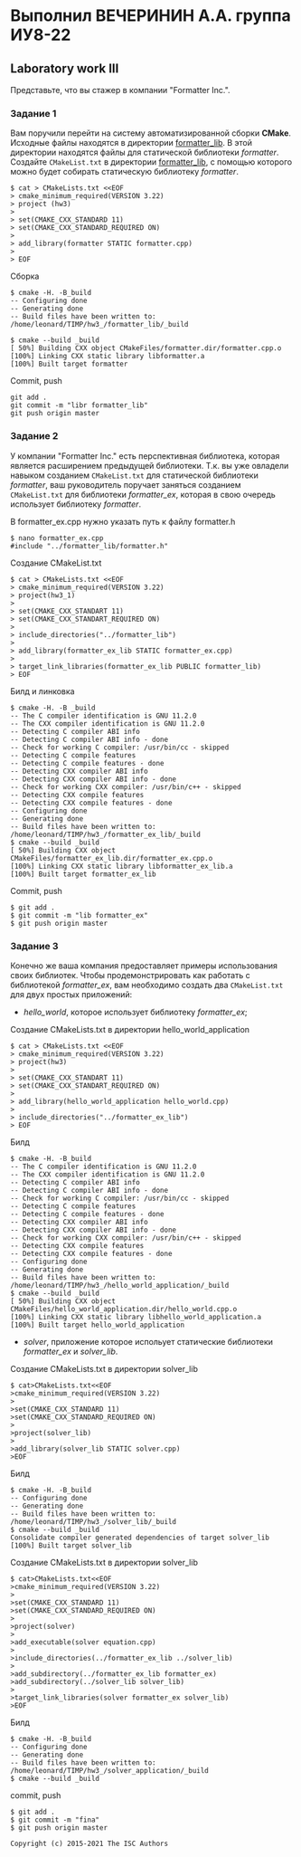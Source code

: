 # Выполнил ВЕЧЕРИНИН А.А. группа ИУ8-22 
## Laboratory work III

Представьте, что вы стажер в компании "Formatter Inc.".
### Задание 1
Вам поручили перейти на систему автоматизированной сборки **CMake**.
Исходные файлы находятся в директории [formatter_lib](formatter_lib).
В этой директории находятся файлы для статической библиотеки *formatter*.
Создайте `CMakeList.txt` в директории [formatter_lib](formatter_lib),
с помощью которого можно будет собирать статическую библиотеку *formatter*.

```shell
$ cat > CMakeLists.txt <<EOF
> cmake_minimum_required(VERSION 3.22)
> project (hw3)
> 
> set(CMAKE_CXX_STANDARD 11)
> set(CMAKE_CXX_STANDARD_REQUIRED ON)
> 
> add_library(formatter STATIC formatter.cpp)
>
> EOF

```
Сборка
```shell
$ cmake -H. -B_build
-- Configuring done
-- Generating done
-- Build files have been written to: /home/leonard/TIMP/hw3_/formatter_lib/_build

$ cmake --build _build
[ 50%] Building CXX object CMakeFiles/formatter.dir/formatter.cpp.o
[100%] Linking CXX static library libformatter.a
[100%] Built target formatter

```
Commit, push
```shell
git add .
git commit -m "libr formatter_lib"
git push origin master
```

### Задание 2
У компании "Formatter Inc." есть перспективная библиотека,
которая является расширением предыдущей библиотеки. Т.к. вы уже овладели
навыком созданием `CMakeList.txt` для статической библиотеки *formatter*, ваш 
руководитель поручает заняться созданием `CMakeList.txt` для библиотеки 
*formatter_ex*, которая в свою очередь использует библиотеку *formatter*.

В formatter_ex.cpp нужно указать путь к файлу formatter.h
```shell
$ nano formatter_ex.cpp
#include "../formatter_lib/formatter.h"
```
Создание CMakeList.txt
```shell
$ cat > CMakeLists.txt <<EOF
> cmake_minimum_required(VERSION 3.22)
> project(hw3_1)
> 
> set(CMAKE_CXX_STANDART 11)
> set(CMAKE_CXX_STANDART_REQUIRED ON)
> 
> include_directories("../formatter_lib")
>
> add_library(formatter_ex_lib STATIC formatter_ex.cpp)
>
> target_link_libraries(formatter_ex_lib PUBLIC formatter_lib)
> EOF
```
Билд и линковка
```shell
$ cmake -H. -B _build
-- The C compiler identification is GNU 11.2.0
-- The CXX compiler identification is GNU 11.2.0
-- Detecting C compiler ABI info
-- Detecting C compiler ABI info - done
-- Check for working C compiler: /usr/bin/cc - skipped
-- Detecting C compile features
-- Detecting C compile features - done
-- Detecting CXX compiler ABI info
-- Detecting CXX compiler ABI info - done
-- Check for working CXX compiler: /usr/bin/c++ - skipped
-- Detecting CXX compile features
-- Detecting CXX compile features - done
-- Configuring done
-- Generating done
-- Build files have been written to: /home/leonard/TIMP/hw3_/formatter_ex_lib/_build
$ cmake --build _build
[ 50%] Building CXX object CMakeFiles/formatter_ex_lib.dir/formatter_ex.cpp.o
[100%] Linking CXX static library libformatter_ex_lib.a
[100%] Built target formatter_ex_lib

```
Commit, push
```shell
$ git add .
$ git commit -m "lib formatter_ex"
$ git push origin master
```
### Задание 3
Конечно же ваша компания предоставляет примеры использования своих библиотек.
Чтобы продемонстрировать как работать с библиотекой *formatter_ex*,
вам необходимо создать два `CMakeList.txt` для двух простых приложений:
* *hello_world*, которое использует библиотеку *formatter_ex*;

Создание CMakeLists.txt в директории hello_world_application
```shell
$ cat > CMakeLists.txt <<EOF
> cmake_minimum_required(VERSION 3.22)
> project(hw3)
>
> set(CMAKE_CXX_STANDART 11)
> set(CMAKE_CXX_STANDART_REQUIRED ON)
>
> add_library(hello_world_application hello_world.cpp)
>
> include_directories("../formatter_ex_lib")
> EOF
```
Билд
```shell
$ cmake -H. -B_build
-- The C compiler identification is GNU 11.2.0
-- The CXX compiler identification is GNU 11.2.0
-- Detecting C compiler ABI info
-- Detecting C compiler ABI info - done
-- Check for working C compiler: /usr/bin/cc - skipped
-- Detecting C compile features
-- Detecting C compile features - done
-- Detecting CXX compiler ABI info
-- Detecting CXX compiler ABI info - done
-- Check for working CXX compiler: /usr/bin/c++ - skipped
-- Detecting CXX compile features
-- Detecting CXX compile features - done
-- Configuring done
-- Generating done
-- Build files have been written to: /home/leonard/TIMP/hw3_/hello_world_application/_build
$ cmake --build _build
[ 50%] Building CXX object CMakeFiles/hello_world_application.dir/hello_world.cpp.o
[100%] Linking CXX static library libhello_world_application.a
[100%] Built target hello_world_application

```
* *solver*, приложение которое испольует статические библиотеки *formatter_ex* и *solver_lib*.

Создание CMakeLists.txt в директории solver_lib

```shell
$ cat>CMakeLists.txt<<EOF
>cmake_minimum_required(VERSION 3.22)
>
>set(CMAKE_CXX_STANDARD 11)
>set(CMAKE_CXX_STANDARD_REQUIRED ON)
>
>project(solver_lib)
>
>add_library(solver_lib STATIC solver.cpp)
>EOF
```
Билд
```shell
$ cmake -H. -B_build
-- Configuring done
-- Generating done
-- Build files have been written to: /home/leonard/TIMP/hw3_/solver_lib/_build
$ cmake --build _build
Consolidate compiler generated dependencies of target solver_lib
[100%] Built target solver_lib

```
Создание CMakeLists.txt в директории solver_lib

```shell
$ cat>CMakeLists.txt<<EOF
>cmake_minimum_required(VERSION 3.22)
>
>set(CMAKE_CXX_STANDARD 11)
>set(CMAKE_CXX_STANDARD_REQUIRED ON)
>
>project(solver)
>
>add_executable(solver equation.cpp)
>
>include_directories(../formatter_ex_lib ../solver_lib)
>
>add_subdirectory(../formatter_ex_lib formatter_ex)
>add_subdirectory(../solver_lib solver_lib)
>
>target_link_libraries(solver formatter_ex solver_lib)
>EOF
```

Билд
```shell
$ cmake -H. -B_build
-- Configuring done
-- Generating done
-- Build files have been written to: /home/leonard/TIMP/hw3_/solver_application/_build
$ cmake --build _build
```
commit, push
```shell
$ git add .
$ git commit -m "fina"
$ git push origin master
```

```
Copyright (c) 2015-2021 The ISC Authors
```
